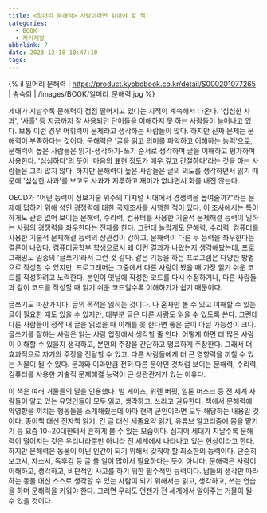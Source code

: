 ```yaml
---
title: <일머리 문해력> 사람이라면 읽어야 할 책
categories:
  - BOOK
  - 자기계발
abbrlink: 7
date: 2023-12-18 10:47:10
tags:
---
```


{% il 일머리 문해력 | https://product.kyobobook.co.kr/detail/S000201077265 | 송숙희 | /images/BOOK/일머리_문해력.jpg %}

세대가 지날수록 문해력이 점점 떨어지고 있다는 지적이 계속해서 나온다. '심심한 사과', '사흘' 등 지금까지 잘 사용되던 단어들을 이해하지 못 하는 사람들이 늘어나고 있다. 보통 이런 경우 어휘력이 문제라고 생각하는 사람들이 많다. 하지만 진짜 문제는 문해력이 부족하다는 것이다. 문해력은 '글을 읽고 의미를 파악하고 이해하는 능력'으로, 문해력이 높은 사람들은 읽기-생각하기-쓰기 순서로 생각하며 글을 이해하고 평가하며 사용한다. '심심하다'의 뜻이 '마음의 표현 정도가 매우 깊고 간절하다'라는 것을 아는 사람들은 그리 많지 않다. 하지만 문해력이 높은 사람들은 글의 의도를 생각하면서 읽기 때문에 '심심한 사과'를 보고도 사과가 지루하고 재미가 없냐면서 화를 내진 않는다.

OECD가 "어떤 능력이 정보기술 위주의 디지털 시대에서 경쟁력을 높여줄까?"라는 문제에 답하기 위해 성인 경쟁력에 대한 국제조사를 시행한 적이 있다. 이 조사에서는 특이하게도 관련 없어 보이는 문해력, 수리력, 컴퓨터를 사용한 기술적 문제해결 능력이 일하는 사람의 경쟁력을 좌우한다는 전제를 한다. 그런데 놀랍게도 문해력, 수리력, 컴퓨터를 사용한 기술적 문제해결 능력의 상관성이 강하고, 문해력이 다른 두 능력을 좌우한다는 결론이 나왔다. 컴퓨터공학부 학생으로서 왜 이런 결과가 나왔는지 생각해봤는데, 프로그래밍도 일종의 '글쓰기'라서 그런 것 같다. 같은 기능을 하는 프로그램은 다양한 방법으로 작성할 수 있지만, 프로그래머는 그중에서 다른 사람이 봤을 때 가장 읽기 쉬운 코드를 작성하려고 노력한다. 본인이 옛날에 작성한 코드를 다시 수정하거나, 다른 사람들과 같이 코드를 작성할 때 읽기 쉬운 코드일수록 이해하기가 쉽기 때문이다.

글쓰기도 마찬가지다. 글의 목적은 읽히는 것이다. 나 혼자만 볼 수 있고 이해할 수 있는 글이 필요한 때도 있을 수 있지만, 대부분 글은 다른 사람도 읽을 수 있도록 쓴다. 그런데 다른 사람들이 정작 내 글을 읽었을 때 이해를 못 한다면 좋은 글이 아닐 가능성이 크다. 글쓰기를 잘하는 사람은 읽는 사람 입장에서 생각할 줄 안다. 어떻게 하면 더 많은 사람이 이해할 수 있을지 생각하고, 본인의 주장을 간단하고 명료하게 주장한다. 그래서 더 효과적으로 자기의 주장을 전달할 수 있고, 다른 사람들에게 더 큰 영향력을 끼칠 수 있는 거물이 될 수 있다. 문과와 이과만큼 전혀 다른 분야인 것처럼 보이는 문해력, 수리력, 컴퓨터를 사용한 기술적 문제해결 능력이 큰 상관관계가 있는 이유다.

이 책은 여러 거물들의 말을 인용했다. 빌 게이츠, 워렌 버핏, 일론 머스크 등 전 세계 사람들이 알고 있는 유명인들이 모두 읽고, 생각하고, 쓰라고 권유한다. 책에서 문해력에 악영향을 끼치는 행동들을 소개해줬는데 아마 현역 군인이라면 모두 해당하는 내용일 것이다. 종이책 대신 전자책 읽기, 긴 글 대신 세줄요약 읽기, 유튜브 알고리즘에 몸을 맡기기 등 요즘 10~20대한테서 흔하게 볼 수 있는 모습이다. 심지어 세대가 지날수록 문해력이 떨어지는 것은 우리나라뿐만 아니라 전 세계에서 나타나고 있는 현상이라고 한다. 하지만 문해력은 동물이 아닌 인간이 되기 위해서 갖춰야 할 최소한의 능력이다. 단순히 보고서, 자소서, 독후감 등 글 쓸 일이 많아서 필요하다는 뜻이 아니다. 문해력은 사람이 이해하고, 생각하고, 비판적인 사고를 하기 위한 필수적인 능력이다. 남들의 생각만 따라 하는 동물 대신 스스로 생각할 수 있는 사람이 되기 위해서는 읽고, 생각하고, 쓰는 연습을 하며 문해력을 키워야 한다. 그러면 우리도 언젠가 전 세계에서 알아주는 거물이 될 수 있을 것이다.
